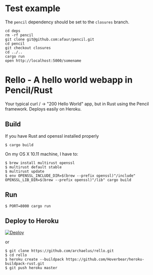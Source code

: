 # Test example
The `pencil` dependency should be set to the `closures` branch.
```
cd deps
rm -rf pencil
git clone git@github.com:afaur/pencil.git
cd pencil
git checkout closures
cd ../..
cargo run
open http://localhost:5000/somename
```

# Rello - A hello world webapp in Pencil/Rust

Your typical curl / -> "200 Hello World" app, but in Rust using the Pencil framework. Deploys easily on Heroku.

## Build

If you have Rust and openssl installed properly

    $ cargo build

On my OS X 10.11 machine, I have to:

    $ brew install multirust openssl
    $ multirust default stable
    $ multirust update
    $ env OPENSSL_INCLUDE_DIR=$(brew --prefix openssl)"/include" OPENSSL_LIB_DIR=$(brew --prefix openssl)"/lib" cargo build

## Run

    $ PORT=8000 cargo run

## Deploy to Heroku

[![Deploy](https://www.herokucdn.com/deploy/button.svg)](https://heroku.com/deploy)

or

    $ git clone https://github.com/archaelus/rello.git
    $ cd rello
    $ heroku create --buildpack https://github.com/Hoverbear/heroku-buildpack-rust.git
    $ git push heroku master
